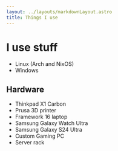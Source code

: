 ```yaml
---
layout: ../layouts/markdownLayout.astro
title: Things I use
---
```

 
# I use stuff

- Linux (Arch and NixOS)
- Windows

## Hardware

- Thinkpad X1 Carbon
- Prusa 3D printer
- Framework 16 laptop
- Samsung Galaxy Watch Ultra
- Samsung Galaxy S24 Ultra
- Custom Gaming PC
- Server rack
